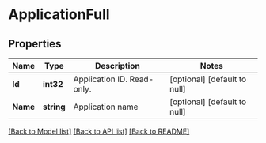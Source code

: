 # ApplicationFull

## Properties
Name | Type | Description | Notes
------------ | ------------- | ------------- | -------------
**Id** | **int32** | Application ID. Read-only. | [optional] [default to null]
**Name** | **string** | Application name | [optional] [default to null]

[[Back to Model list]](../README.md#documentation-for-models) [[Back to API list]](../README.md#documentation-for-api-endpoints) [[Back to README]](../README.md)


